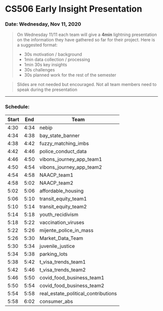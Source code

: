 # CS506 Early Insight Presentation

### Date: Wednesday, Nov 11, 2020

> On Wednesday 11/11 each team will give a **4min** lightning presentation on the information they have gathered so far for their project. Here is a suggested format:
> - 30s motivation / background
> - 1min data collection / processing
> - 1min 30s key insights
> - 30s challenges
> - 30s planned work for the rest of the semester

> Slides are not needed but encouraged.
> Not all team members need to speak during the presentation
---
### Schedule:
|  Start | End | Team |
| --- | --- | --- |
|  4:30 | 4:34 | nebip |
|  4:34 | 4:38 | bay_state_banner |
|  4:38 | 4:42 | fuzzy_matching_imbs |
|  4:42 | 4:46 | police_conduct_data |
|  4:46 | 4:50 | vibons_journey_app_team1 |
|  4:50 | 4:54 | vibons_journey_app_team2 |
|  4:54 | 4:58 | NAACP_team1 |
|  4:58 | 5:02 | NAACP_team2 |
|  5:02 | 5:06 | affordable_housing |
|  5:06 | 5:10 | transit_equity_team1 |
|  5:10 | 5:14 | transit_equity_team2 |
|  5:14 | 5:18 | youth_recidivism |
|  5:18 | 5:22 | vaccination_viruses |
|  5:22 | 5:26 | mijente_police_in_mass |
|  5:26 | 5:30 | Market_Data_Team |
|  5:30 | 5:34 | juvenile_justice |
|  5:34 | 5:38 | parking_lots |
|  5:38 | 5:42 | t_visa_trends_team1 |
|  5:42 | 5:46 | t_visa_trends_team2 |
|  5:46 | 5:50 | covid_food_business_team1 |
|  5:50 | 5:54 | covid_food_business_team2 |
|  5:54 | 5:58 | real_estate_political_contributions |
|  5:58 | 6:02 | consumer_abs |
